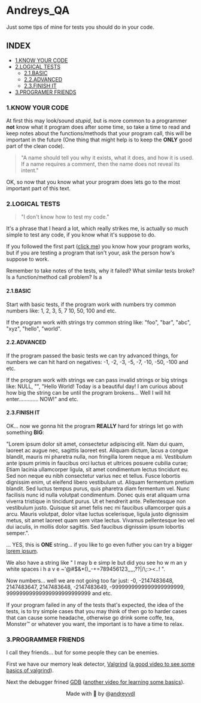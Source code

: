 # Andreys_QA

Just some tips of mine for tests you should do in your code.

## INDEX

- [1.KNOW YOUR CODE]()   
- [2.LOGICAL TESTS]()   
    - [2.1.BASIC]()   
    - [2.2.ADVANCED]()
    - [2.3.FINISH IT]()   
- [3.PROGRAMER FRIENDS]()   

### 1.KNOW YOUR CODE   

At first this may look/sound _stupid_, but is more common to a programmer **not** know what it program does after some time, so take a time to read and keep notes about the functions/methods that your program call, this will be important in the future (One thing that might help is to keep the **ONLY** good part of the clean code).   

> "A name should tell you why it exists, what it does, and how it is used. If a name requires a comment, then the name does not reveal its intent."   

OK, so now that you know what your program does lets go to the most important part of this text.   

### 2.LOGICAL TESTS   

> "I don't know how to test my code."   

It's a phrase that I heard a lot, which really strikes me, is actually so much simple to test any code, if you know what it's suppose to do.   

If you followed the first part ([click me]()) you know how your program works, but if you are testing a program that isn't your, ask the person how's suppose to work.   

Remember to take notes of the tests, why it failed? What similar tests broke? Is a function/method call problem? Is a 

#### 2.1.BASIC   

Start with basic tests, if the program work with numbers try common numbers like: 1, 2, 3, 5, 7 10, 50, 100 and etc.   

If the program work with strings try common string like: "foo", "bar", "abc", "xyz", "hello", "world".   

#### 2.2.ADVANCED   

If the program passed the basic tests we can try advanced things, for numbers we can hit hard on negatives: -1, -2, -3, -5, -7, -10, -50, -100 and etc.   

If the program work with strings we can pass invalid strings or big strings like: NULL, "", "Hello World! Today is a beautiful day! I am curious about how big the string can be until the program brokens... Well I will hit enter............. NOW!" and etc.   

#### 2.3.FINISH IT   

OK... now we gonna hit the program **REALLY** hard for strings let go with something **BIG**:   

"Lorem ipsum dolor sit amet, consectetur adipiscing elit. Nam dui quam, laoreet ac augue nec, sagittis                           laoreet est. Aliquam dictum, lacus a congue blandit, mauris mi pharetra nulla, non fringilla lorem neque a mi. Vestibulum ante ipsum primis in faucibus orci luctus et ultrices posuere cubilia curae;                                        Etiam lacinia ullamcorper ligula, sit amet condimentum lectus tincidunt eu. Sed non neque eu nibh consectetur varius nec et tellus. Fusce lobortis dignissim enim, ut eleifend libero vestibulum ut. Aliquam fermentum pretium blandit. Sed luctus tempus purus, quis pharetra diam fermentum vel. Nunc facilisis nunc id nulla volutpat condimentum. Donec quis erat aliquam urna viverra tristique in tincidunt purus. Ut et hendrerit ante. Pellentesque non vestibulum justo. Quisque sit amet felis nec mi faucibus ullamcorper quis a arcu. Mauris volutpat, dolor vitae luctus scelerisque, ligula justo dignissim metus, sit amet laoreet quam sem vitae lectus. Vivamus pellentesque leo vel dui iaculis, in mollis dolor sagittis. Sed faucibus dignissim ipsum lobortis semper.".   

... YES, this is **ONE** string... if you like to go even futher you can try a bigger [lorem ipsum](https://lipsum.com).   

We also have a string like "     I may b      e simp      le but     did you                    see ho      w m an          y                 white                                                                                                  spaces                                             i h     a v     e   ~'@#$&\*()\_-+=789456123,,,,,??|/\\;:><..!                                          ".   

Now numbers... well we are not going too far just: -0, -2147483648, 2147483647, 2147483648, -2147483649, -9999999999999999999999, 99999999999999999999999999 and etc.   

If your program failed in any of the tests that's expected, the idea of the tests, is to try simple cases that you may think of then go to harder cases that can cause some headache, otherwise go drink some coffe, tea, Monster™️ or whatever you want, the important is to have a time to relax.   

### 3.PROGRAMMER FRIENDS   

I call they friends... but for some people they can be enemies.   

First we have our memory leak detector, [Valgrind](https://valgrind.org) ([a good video to see some basics of valgrind](https://www.youtube.com/watch?v=DyqstSE470s)).   

Next the debugger frined [GDB](https://sourceware.org/gdb) ([another video for learning some basics](https://www.youtube.com/watch?v=gFCQ37jVN3g)).   

<p align="center">
    Made with 🧠 by @<a href="https://github.com/andreyvdl">andreyvdl</a>
</p>
